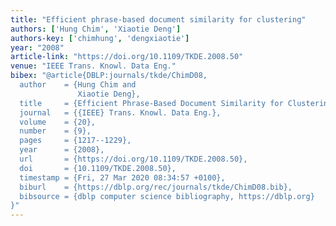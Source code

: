 ```yaml
---
title: "Efficient phrase-based document similarity for clustering"
authors: ['Hung Chim', 'Xiaotie Deng']
authors-key: ['chimhung', 'dengxiaotie']
year: "2008"
article-link: "https://doi.org/10.1109/TKDE.2008.50"
venue: "IEEE Trans. Knowl. Data Eng."
bibex: "@article{DBLP:journals/tkde/ChimD08,
  author    = {Hung Chim and
               Xiaotie Deng},
  title     = {Efficient Phrase-Based Document Similarity for Clustering},
  journal   = {{IEEE} Trans. Knowl. Data Eng.},
  volume    = {20},
  number    = {9},
  pages     = {1217--1229},
  year      = {2008},
  url       = {https://doi.org/10.1109/TKDE.2008.50},
  doi       = {10.1109/TKDE.2008.50},
  timestamp = {Fri, 27 Mar 2020 08:34:57 +0100},
  biburl    = {https://dblp.org/rec/journals/tkde/ChimD08.bib},
  bibsource = {dblp computer science bibliography, https://dblp.org}
}"
---
```

